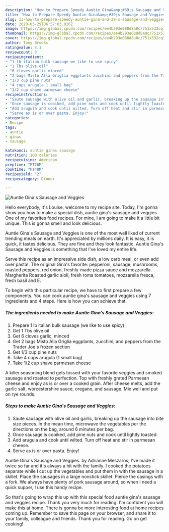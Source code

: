 ```yaml
---
description: "How to Prepare Speedy Auntie Gina&amp;#39;s Sausage and Veggies"
title: "How to Prepare Speedy Auntie Gina&amp;#39;s Sausage and Veggies"
slug: 13-how-to-prepare-speedy-auntie-gina-and-39-s-sausage-and-veggies
date: 2020-05-29T06:57:03.026Z
image: https://img-global.cpcdn.com/recipes/ee4b293e088d8a0c/751x532cq70/auntie-ginas-sausage-and-veggies-recipe-main-photo.jpg
thumbnail: https://img-global.cpcdn.com/recipes/ee4b293e088d8a0c/751x532cq70/auntie-ginas-sausage-and-veggies-recipe-main-photo.jpg
cover: https://img-global.cpcdn.com/recipes/ee4b293e088d8a0c/751x532cq70/auntie-ginas-sausage-and-veggies-recipe-main-photo.jpg
author: Tony Brooks
ratingvalue: 4.1
reviewcount: 3
recipeingredient:
- "1 lb italian bulk sausage we like to use spicy"
- "1 Tbs olive oil"
- "6 cloves garlic minced"
- "2 bags Misto Alla Griglia eggplants zucchini and peppers from the Trader Joes frozen section"
- "1/3 cup pine nuts"
- "4 cups arugula 1 small bag"
- "1/2 cup shave parmesan cheese"
recipeinstructions:
- "Saute sausage with olive oil and garlic, breaking up the sausage into bite size pieces. In the mean time, microwave the vegetables per the directions on the bag, around 6 minutes per bag."
- "Once sausage is cooiked, add pine nuts and cook until lightly toasted."
- "Add arugula and cook until wilted. Turn off heat and stir in parmesan cheese."
- "Serve as is or over pasta. Enjoy!"
categories:
- Recipe
tags:
- auntie
- ginas
- sausage

katakunci: auntie ginas sausage 
nutrition: 100 calories
recipecuisine: American
preptime: "PT26M"
cooktime: "PT48M"
recipeyield: "2"
recipecategory: Dinner

---
```



![Auntie Gina&#39;s Sausage and Veggies](https://img-global.cpcdn.com/recipes/ee4b293e088d8a0c/751x532cq70/auntie-ginas-sausage-and-veggies-recipe-main-photo.jpg)

Hello everybody, it's Louise, welcome to my recipe site. Today, I'm gonna show you how to make a special dish, auntie gina&#39;s sausage and veggies. One of my favorites food recipes. For mine, I am going to make it a little bit unique. This is gonna smell and look delicious.

Auntie Gina&#39;s Sausage and Veggies is one of the most well liked of current trending meals on earth. It's appreciated by millions daily. It is easy, it is quick, it tastes delicious. They are fine and they look fantastic. Auntie Gina&#39;s Sausage and Veggies is something that I've loved my entire life.

Serve this recipe as an impressive side dish, a low carb meal, or even add over pasta!. The original Gina&#39;s favorite: pepperoni, sausage, mushrooms, roasted peppers, red onion, freshly-made pizza sauce and mozzarella. Margherita Roasted garlic aioli, fresh roma tomatoes, mozzarella fresca, fresh basil and E.


To begin with this particular recipe, we have to first prepare a few components. You can cook auntie gina&#39;s sausage and veggies using 7 ingredients and 4 steps. Here is how you can achieve that.

<!--inarticleads1-->

##### The ingredients needed to make Auntie Gina&#39;s Sausage and Veggies:

1. Prepare 1 lb italian bulk sausage (we like to use spicy)
1. Get 1 Tbs olive oil
1. Get 6 cloves garlic, minced
1. Get 2 bags Misto Alla Griglia eggplants, zucchini, and peppers from the Trader Joe&#39;s frozen section
1. Get 1/3 cup pine nuts
1. Take 4 cups arugula (1 small bag)
1. Take 1/2 cup shave parmesan cheese


A killer seasoning blend gets tossed with your favorite veggies and smoked sausage and roasted to perfection. Top with freshly grated Parmesan cheese and enjoy as is or over a cooked grain. After cheese melts, add the garlic salt, worcestershire sauce, oregano, and sausage. Mix well and put on rye rounds. 

<!--inarticleads2-->

##### Steps to make Auntie Gina&#39;s Sausage and Veggies:

1. Saute sausage with olive oil and garlic, breaking up the sausage into bite size pieces. In the mean time, microwave the vegetables per the directions on the bag, around 6 minutes per bag.
1. Once sausage is cooiked, add pine nuts and cook until lightly toasted.
1. Add arugula and cook until wilted. Turn off heat and stir in parmesan cheese.
1. Serve as is or over pasta. Enjoy!


Auntie Gina&#39;s Sausage and Veggies. by Adrianne Meszaros; I&#39;ve made it twice so far and it&#39;s always a hit with the family. I cooked the potatoes separate while I cut up the vegetables and put them in with the sausage in a skillet. Place the sausages in a large nonstick skillet. Pierce the casings with a fork. We always have plenty of pork sausage around, so when I need a quick supper, I use this handy recipe. 

So that's going to wrap this up with this special food auntie gina&#39;s sausage and veggies recipe. Thank you very much for reading. I'm confident you will make this at home. There is gonna be more interesting food at home recipes coming up. Remember to save this page on your browser, and share it to your family, colleague and friends. Thank you for reading. Go on get cooking!
